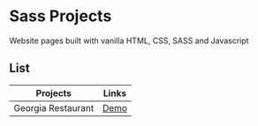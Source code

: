 # Sass Projects

Website pages built with vanilla HTML, CSS, SASS and Javascript

## List

| Projects                                    | Links                                                                                                                         |
| -----------------------------------         | ----------------------------------------------------------------------------------------------------------------              |
| Georgia Restaurant                          | [Demo](/georgia-restaurant/index.html)                                                                                        |
